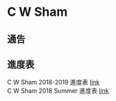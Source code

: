 # C W Sham

## 通告



## 進度表
C W Sham 2018-2019 進度表
[link]()
<br>
C W Sham 2018 Summer 進度表
[link](https://github.com/chunhon/cwsham/blob/master/weeklyprogress.md)
<br>


